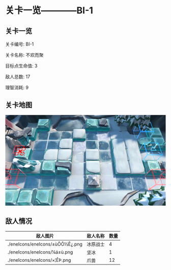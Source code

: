 # 关卡一览————BI-1


## 关卡一览

关卡编号: BI-1

关卡名称: 不欢而聚

目标点生命值: 3

敌人总数: 17

理智消耗: 9


## 关卡地图
![BI-1](./oprMap/BI-1.png)

## 敌人情况

| 敌人图片 | 敌人名称 | 数量  |
|---------|-----|-----|
| ./eneIcons/eneIcons/±ùÔ­Õ½Ê¿.png| 冰原战士  |   4  |
| ./eneIcons/eneIcons/¼á±ù.png| 坚冰  |   1  |
| ./eneIcons/eneIcons/×¦ÊÞ.png| 爪兽  |   12  |
